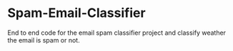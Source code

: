 # Spam-Email-Classifier
End to end code for the email spam classifier project and classify weather the email is spam or not.
